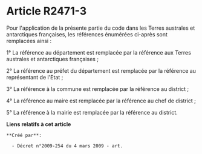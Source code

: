 # Article R2471-3

Pour l'application de la présente partie du code dans les Terres australes et antarctiques françaises, les références
énumérées ci-après sont remplacées ainsi :

1° La référence au département est remplacée par la référence aux Terres australes et antarctiques françaises ;

2° La référence au préfet du département est remplacée par la référence au représentant de l'Etat ;

3° La référence à la commune est remplacée par la référence au district ;

4° La référence au maire est remplacée par la référence au chef de district ;

5° La référence à la mairie est remplacée par la référence au district.

**Liens relatifs à cet article**

	**Créé par**:

	  - Décret n°2009-254 du 4 mars 2009 - art.
